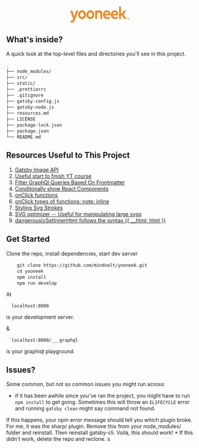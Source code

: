 <!-- BEGIN README -->
<p align="center">
  <a href="https://yooneek.0kra.com/">
    <img alt="Yooneek" src="src/assets/logos/yooneekOrange.svg" width="160" />
  </a>
</p>

## What's inside?

A quick look at the top-level files and directories you'll see in this project.

    .
    ├── node_modules/
    ├── src/
    ├── static/
    ├── .prettierrc
    ├── .gitignore
    ├── gatsby-config.js
    ├── gatsby-node.js
    ├── resources.md
    ├── LICENSE
    ├── package-lock.json
    ├── package.json
    └── README.md

## Resources Useful to This Project

1. [Gatsby Image API](https://www.gatsbyjs.org/docs/gatsby-image/)
1. [Useful start to finish YT course](https://www.youtube.com/watch?v=8t0vNu2fCCM&feature=youtu.be)
1. [Filter GraphQl Queries Based On Frontmatter](https://dev.to/p0oker/using-graphql-queries-to-separate-pages-and-blog-posts-in-gatsby-1ke2)
1. [Conditonally show React Components](https://reactjs.org/docs/conditional-rendering.html)
1. [onClick functions](https://reactjs.org/docs/handling-events.html)
1. [onClick types of functions: note: inline](https://upmostly.com/tutorials/react-onclick-event-handling-with-examples#call-inline-function-onclick-event-handler)
1. [Styling Svg Strokes](https://css-tricks.com/svg-line-animation-works/)
1. [SVG optimizer -- Useful for manipulating large svgs](http://petercollingridge.appspot.com/svg-editor)
1. [dangerouslySetInnerHtml follows the syntax {{ __html: html }}](https://github.com/gatsbyjs/gatsby/issues/10510)

## Get Started

Clone the repo, install dependencies, start dev server

```shell
    git clone https://github.com/mindvolt/yooneek.git
    cd yooneek
    npm install
    npm run develop
```
At
```
  localhost:8000
```
is your development server.


&
```
  localhost:8000/___graphql
```
is your graphiql playground.

## Issues?

Some common, but not so common issues you might run across:

  * if it has been awhile since you've ran the project, you might have to run ```npm install``` to get going. Sometimes this will throw an ```ELIFECYCLE``` error and running ```gatsby clean``` might say command not found. 
  
  If this happens, your npm error message should tell you which plugin broke. For me, it was the sharp/ plugin. Remove this from your node_modules/ folder and reinstall. Then reinstall gatsby-cli. Voila, this should work!
    * If this didn't work, delete the repo and reclone.
 s
